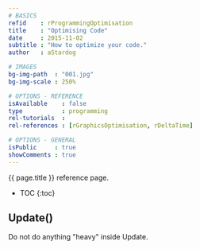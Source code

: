 ```yaml
---
# BASICS
refid    : rProgrammingOptimisation
title    : "Optimising Code"
date     : 2015-11-02
subtitle : "How to optimize your code."
author   : aStardog

# IMAGES
bg-img-path  : "001.jpg"
bg-img-scale : 250%

# OPTIONS - REFERENCE
isAvailable    : false
type           : programming
rel-tutorials  : 
rel-references : [rGraphicsOptimisation, rDeltaTime]

# OPTIONS - GENERAL
isPublic     : true
showComments : true
---
```

{{ page.title }} reference page.

* TOC
{:toc}

## Update()

Do not do anything "heavy" inside Update.